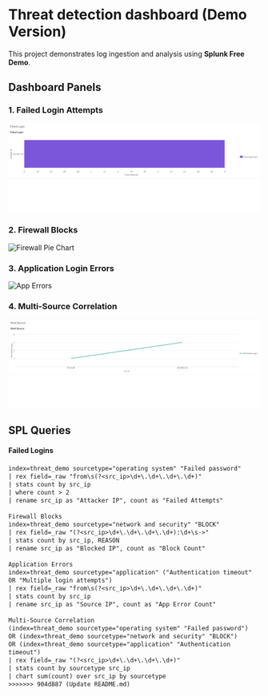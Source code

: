 
# Threat detection dashboard (Demo Version)

This project demonstrates log ingestion and analysis using **Splunk Free Demo**.

## Dashboard Panels

### 1. Failed Login Attempts
![Failed Login Chart](assets/failed_logins_chart.png)

### 2. Firewall Blocks
![Firewall Pie Chart](assets/firewall_pie.png)

### 3. Application Login Errors
![App Errors](assets/app_errors_chart.png)

### 4. Multi-Source Correlation
![Multi-Source Table](assets/multi_source_table.png)

## SPL Queries

#### Failed Logins
```spl
index=threat_demo sourcetype="operating system" "Failed password"
| rex field=_raw "from\s(?<src_ip>\d+\.\d+\.\d+\.\d+)"
| stats count by src_ip
| where count > 2
| rename src_ip as "Attacker IP", count as "Failed Attempts"

Firewall Blocks
index=threat_demo sourcetype="network and security" "BLOCK"
| rex field=_raw "(?<src_ip>\d+\.\d+\.\d+\.\d+):\d+\s->"
| stats count by src_ip, REASON
| rename src_ip as "Blocked IP", count as "Block Count"

Application Errors
index=threat_demo sourcetype="application" ("Authentication timeout" OR "Multiple login attempts")
| rex field=_raw "from\s(?<src_ip>\d+\.\d+\.\d+\.\d+)"
| stats count by src_ip
| rename src_ip as "Source IP", count as "App Error Count"

Multi-Source Correlation
(index=threat_demo sourcetype="operating system" "Failed password")
OR (index=threat_demo sourcetype="network and security" "BLOCK")
OR (index=threat_demo sourcetype="application" "Authentication timeout")
| rex field=_raw "(?<src_ip>\d+\.\d+\.\d+\.\d+)"
| stats count by sourcetype src_ip
| chart sum(count) over src_ip by sourcetype
>>>>>>> 904d887 (Update README.md)
